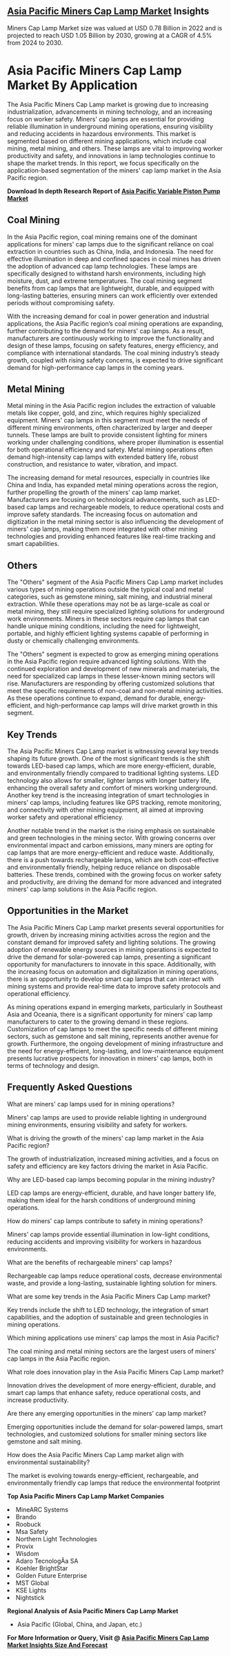 <h2><a href="https://www.verifiedmarketreports.com/download-sample/?rid=419066&amp;utm_source=Github-Feb&amp;utm_medium=219" target="_blank">Asia Pacific Miners Cap Lamp Market</a> Insights</h2><p>Miners Cap Lamp Market size was valued at USD 0.78 Billion in 2022 and is projected to reach USD 1.05 Billion by 2030, growing at a CAGR of 4.5% from 2024 to 2030.</p><p><h1>Asia Pacific Miners Cap Lamp Market By Application</h1> <p>The Asia Pacific Miners Cap Lamp market is growing due to increasing industrialization, advancements in mining technology, and an increasing focus on worker safety. Miners' cap lamps are essential for providing reliable illumination in underground mining operations, ensuring visibility and reducing accidents in hazardous environments. This market is segmented based on different mining applications, which include coal mining, metal mining, and others. These lamps are vital to improving worker productivity and safety, and innovations in lamp technologies continue to shape the market trends. In this report, we focus specifically on the application-based segmentation of the miners' cap lamp market in the Asia Pacific region.</p> <p><strong><p><strong>Download In depth Research Report of <a href="https://www.verifiedmarketreports.com/download-sample/?rid=236118&amp;utm_source=Pulse-Dec&amp;utm_medium=219" target="_blank">Asia Pacific Variable Piston Pump Market</a></strong></p></strong></p> <h2>Coal Mining</h2> <p>In the Asia Pacific region, coal mining remains one of the dominant applications for miners' cap lamps due to the significant reliance on coal extraction in countries such as China, India, and Indonesia. The need for effective illumination in deep and confined spaces in coal mines has driven the adoption of advanced cap lamp technologies. These lamps are specifically designed to withstand harsh environments, including high moisture, dust, and extreme temperatures. The coal mining segment benefits from cap lamps that are lightweight, durable, and equipped with long-lasting batteries, ensuring miners can work efficiently over extended periods without compromising safety.</p> <p>With the increasing demand for coal in power generation and industrial applications, the Asia Pacific region’s coal mining operations are expanding, further contributing to the demand for miners' cap lamps. As a result, manufacturers are continuously working to improve the functionality and design of these lamps, focusing on safety features, energy efficiency, and compliance with international standards. The coal mining industry’s steady growth, coupled with rising safety concerns, is expected to drive significant demand for high-performance cap lamps in the coming years.</p> <h2>Metal Mining</h2> <p>Metal mining in the Asia Pacific region includes the extraction of valuable metals like copper, gold, and zinc, which requires highly specialized equipment. Miners' cap lamps in this segment must meet the needs of different mining environments, often characterized by larger and deeper tunnels. These lamps are built to provide consistent lighting for miners working under challenging conditions, where proper illumination is essential for both operational efficiency and safety. Metal mining operations often demand high-intensity cap lamps with extended battery life, robust construction, and resistance to water, vibration, and impact.</p> <p>The increasing demand for metal resources, especially in countries like China and India, has expanded metal mining operations across the region, further propelling the growth of the miners' cap lamp market. Manufacturers are focusing on technological advancements, such as LED-based cap lamps and rechargeable models, to reduce operational costs and improve safety standards. The increasing focus on automation and digitization in the metal mining sector is also influencing the development of miners' cap lamps, making them more integrated with other mining technologies and providing enhanced features like real-time tracking and smart capabilities.</p> <h2>Others</h2> <p>The "Others" segment of the Asia Pacific Miners Cap Lamp market includes various types of mining operations outside the typical coal and metal categories, such as gemstone mining, salt mining, and industrial mineral extraction. While these operations may not be as large-scale as coal or metal mining, they still require specialized lighting solutions for underground work environments. Miners in these sectors require cap lamps that can handle unique mining conditions, including the need for lightweight, portable, and highly efficient lighting systems capable of performing in dusty or chemically challenging environments.</p> <p>The "Others" segment is expected to grow as emerging mining operations in the Asia Pacific region require advanced lighting solutions. With the continued exploration and development of new minerals and materials, the need for specialized cap lamps in these lesser-known mining sectors will rise. Manufacturers are responding by offering customized solutions that meet the specific requirements of non-coal and non-metal mining activities. As these operations continue to expand, demand for durable, energy-efficient, and high-performance cap lamps will drive market growth in this segment.</p> <h2>Key Trends</h2> <p>The Asia Pacific Miners Cap Lamp market is witnessing several key trends shaping its future growth. One of the most significant trends is the shift towards LED-based cap lamps, which are more energy-efficient, durable, and environmentally friendly compared to traditional lighting systems. LED technology also allows for smaller, lighter lamps with longer battery life, enhancing the overall safety and comfort of miners working underground. Another key trend is the increasing integration of smart technologies in miners' cap lamps, including features like GPS tracking, remote monitoring, and connectivity with other mining equipment, all aimed at improving worker safety and operational efficiency.</p> <p>Another notable trend in the market is the rising emphasis on sustainable and green technologies in the mining sector. With growing concerns over environmental impact and carbon emissions, many miners are opting for cap lamps that are more energy-efficient and reduce waste. Additionally, there is a push towards rechargeable lamps, which are both cost-effective and environmentally friendly, helping reduce reliance on disposable batteries. These trends, combined with the growing focus on worker safety and productivity, are driving the demand for more advanced and integrated miners' cap lamp solutions in the Asia Pacific region.</p> <h2>Opportunities in the Market</h2> <p>The Asia Pacific Miners Cap Lamp market presents several opportunities for growth, driven by increasing mining activities across the region and the constant demand for improved safety and lighting solutions. The growing adoption of renewable energy sources in mining operations is expected to drive the demand for solar-powered cap lamps, presenting a significant opportunity for manufacturers to innovate in this space. Additionally, with the increasing focus on automation and digitalization in mining operations, there is an opportunity to develop smart cap lamps that can interact with mining systems and provide real-time data to improve safety protocols and operational efficiency.</p> <p>As mining operations expand in emerging markets, particularly in Southeast Asia and Oceania, there is a significant opportunity for miners’ cap lamp manufacturers to cater to the growing demand in these regions. Customization of cap lamps to meet the specific needs of different mining sectors, such as gemstone and salt mining, represents another avenue for growth. Furthermore, the ongoing development of mining infrastructure and the need for energy-efficient, long-lasting, and low-maintenance equipment presents lucrative prospects for innovation in miners' cap lamps, both in terms of technology and design.</p> <h2>Frequently Asked Questions</h2> <p>What are miners' cap lamps used for in mining operations?</p> <p>Miners' cap lamps are used to provide reliable lighting in underground mining environments, ensuring visibility and safety for workers.</p> <p>What is driving the growth of the miners' cap lamp market in the Asia Pacific region?</p> <p>The growth of industrialization, increased mining activities, and a focus on safety and efficiency are key factors driving the market in Asia Pacific.</p> <p>Why are LED-based cap lamps becoming popular in the mining industry?</p> <p>LED cap lamps are energy-efficient, durable, and have longer battery life, making them ideal for the harsh conditions of underground mining operations.</p> <p>How do miners' cap lamps contribute to safety in mining operations?</p> <p>Miners' cap lamps provide essential illumination in low-light conditions, reducing accidents and improving visibility for workers in hazardous environments.</p> <p>What are the benefits of rechargeable miners' cap lamps?</p> <p>Rechargeable cap lamps reduce operational costs, decrease environmental waste, and provide a long-lasting, sustainable lighting solution for miners.</p> <p>What are some key trends in the Asia Pacific Miners Cap Lamp market?</p> <p>Key trends include the shift to LED technology, the integration of smart capabilities, and the adoption of sustainable and green technologies in mining operations.</p> <p>Which mining applications use miners' cap lamps the most in Asia Pacific?</p> <p>The coal mining and metal mining sectors are the largest users of miners' cap lamps in the Asia Pacific region.</p> <p>What role does innovation play in the Asia Pacific Miners Cap Lamp market?</p> <p>Innovation drives the development of more energy-efficient, durable, and smart cap lamps that enhance safety, reduce operational costs, and increase productivity.</p> <p>Are there any emerging opportunities in the miners' cap lamp market?</p> <p>Emerging opportunities include the demand for solar-powered lamps, smart technologies, and customized solutions for smaller mining sectors like gemstone and salt mining.</p> <p>How does the Asia Pacific Miners Cap Lamp market align with environmental sustainability?</p> <p>The market is evolving towards energy-efficient, rechargeable, and environmentally friendly cap lamps that reduce the environmental footprint</p><p><strong>Top Asia Pacific Miners Cap Lamp Market Companies</strong></p><div data-test-id=""><p><li>MineARC Systems</li><li> Brando</li><li> Roobuck</li><li> Msa Safety</li><li> Northern Light Technologies</li><li> Provix</li><li> Wisdom</li><li> Adaro TecnologÃ­a SA</li><li> Koehler BrightStar</li><li> Golden Future Enterprise</li><li> MST Global</li><li> KSE Lights</li><li> Nightstick</li></p><div><strong>Regional Analysis of&nbsp;Asia Pacific Miners Cap Lamp Market</strong></div><ul><li dir="ltr"><p dir="ltr">Asia Pacific (Global, China, and Japan, etc.)</p></li></ul><p><strong>For More Information or Query, Visit @&nbsp;</strong><strong><a href="https://www.verifiedmarketreports.com/product/miners-cap-lamp-market/?utm_source=Github-Feb&amp;utm_medium=219" target="_blank">Asia Pacific Miners Cap Lamp Market Insights Size And Forecast</a></strong></p></div><h2>&nbsp;</h2><div data-test-id="">&nbsp;</div>
